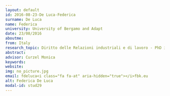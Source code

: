 ```yaml
---
layout: default 
id: 2016-08-23-De Luca-Federica
surname: De Luca
name: Federica
university: University of Bergamo and Adapt
date: 23/08/2016
aboutme: 
from: Italy
research_topic: Diritto delle Relazioni industriali e di lavoro - PhD in Labour Productivity and Workplace Change” 
abstract: 
advisor: Curzel Monica
keywords: 
website: 
img: no_picture.jpg
email: fdeluca<i class="fa fa-at" aria-hidden="true"></i>fbk.eu
alt: Federica De Luca
modal-id: stud29
---
```

